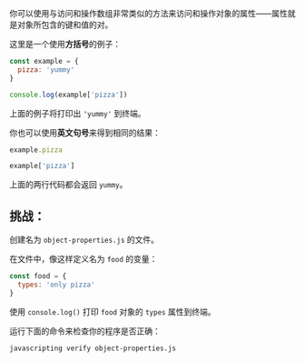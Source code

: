 你可以使用与访问和操作数组非常类似的方法来访问和操作对象的属性——属性就是对象所包含的键和值的对。

这里是一个使用**方括号**的例子：

```js
const example = {
  pizza: 'yummy'
}

console.log(example['pizza'])
```

上面的例子将打印出 `'yummy'` 到终端。

你也可以使用**英文句号**来得到相同的结果：

```js
example.pizza

example['pizza']
```

上面的两行代码都会返回 `yummy`。

## 挑战：

创建名为 `object-properties.js` 的文件。

在文件中，像这样定义名为 `food` 的变量：

```js
const food = {
  types: 'only pizza'
}
```

使用 `console.log()` 打印 `food` 对象的 `types` 属性到终端。

运行下面的命令来检查你的程序是否正确：

```bash
javascripting verify object-properties.js
```
